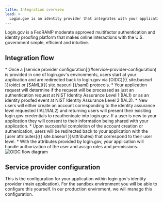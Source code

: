 ```yaml
---
title: Integration overview
lead: >
  Login.gov is an identity provider that integrates with your application using industry protocols.
---
```


Login.gov is a FedRAMP moderate approved multifactor authentication and identity proofing platform that makes online interactions with the U.S. government simple, efficient and intuitive.

<h2>Integration flow</h2>
* Once a [service provider configuration](/#service-provider-configuration) is provided in one of login.gov's environments, users start at your application and are redirected back to login.gov via [OIDC]({{ site.baseurl }}/oidc) or [SAML]({{ site.baseurl }}/saml) protocols.
* Your application request will determine if the request will be processed as just an authentication request at NIST Identity Assurance Level 1 (IAL1) or as an identity proofed event at NIST Identity Assurance Level 2 (IAL2).
* New users will either create an account corresponding to the identity assurance level requested (IAL1/IAL2) and returning users will present their exisiting login.gov credentials to reauthenicate into login.gov. If a user is new to your application they will consent to their information being shared with your application.
* Upon successful completion of the account creation or authenication, users will be redirected back to your application with the [user attributes]({{ site.baseurl }}/attributes) that correspond to their user level.
* With the attributes provided by login.gov, your application will handle authorization of the user and assign roles and permissions.


<img src="{{ site.baseurl }}/assets/img/oidc-flow.png" alt="OIDC flow diagram" class="display-block grid-col flex-auto flex-align-center">



## Service provider configuration
This is the configuration for your application within login.gov's identity provider (main application). For the sandbox environment you will be able to configure this yourself. In our production enviroment, we will manage this configuration.


